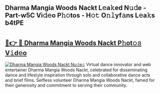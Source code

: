 ## Dharma Mangia Woods Nackt L𝚎a𝚔ed N𝚞𝚍e - Part-w5C Vi𝚍𝚎o P𝚑𝚘tos - H𝚘𝚝 O𝚗𝚕yf𝚊ns L𝚎a𝚔s b4tPE

# <h2><a href="http://kf4o0y2.oniu.top/?m=Dharma+Mangia+Woods+Nackt">🔗👉 🔴 Dharma Mangia Woods Nackt P𝚑ot𝚘𝚜 V𝚒d𝚎o</a></h2>

[![Dharma Mangia Woods Nackt Nu𝚍e𝚜](https://i.imgur.com/0qMVB7G.gif)](http://kf4o0y2.oniu.top/?m=Dharma+Mangia+Woods+Nackt)
Virtual dance innovator and web entertainer Dharma Mangia Woods Nackt, celebrated for disseminating dance and lifestyle inspiration through solo and collaborative dance acts and brief films. Selfless volunteer Dharma Mangia Woods Nackt, famed for their generosity and commitment to serving their community.  
